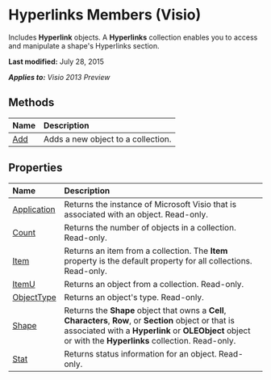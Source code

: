 
# Hyperlinks Members (Visio)
Includes  **Hyperlink** objects. A **Hyperlinks** collection enables you to access and manipulate a shape's Hyperlinks section.

 **Last modified:** July 28, 2015

 _**Applies to:** Visio 2013 Preview_

## Methods



|**Name**|**Description**|
|:-----|:-----|
| [Add](4f2f4649-ecb7-1287-4bd7-8d2e819e4108.md)|Adds a new object to a collection.|

## Properties



|**Name**|**Description**|
|:-----|:-----|
| [Application](cb676aa4-efe3-797d-6159-102dc7694823.md)|Returns the instance of Microsoft Visio that is associated with an object. Read-only.|
| [Count](c460e4ee-679c-b6ed-3c60-e0735bc81815.md)|Returns the number of objects in a collection. Read-only.|
| [Item](2254245d-b229-f1a4-fdd2-bce41b2825bb.md)|Returns an item from a collection. The  **Item** property is the default property for all collections. Read-only.|
| [ItemU](6ab613ce-1dd9-1e71-dea8-4d5a01a565da.md)|Returns an object from a collection. Read-only.|
| [ObjectType](2734a9a0-e342-e72f-59ce-6b45e05c495f.md)|Returns an object's type. Read-only.|
| [Shape](4b9d4c86-be67-7b69-ac55-b7e6949ccbe7.md)|Returns the  **Shape** object that owns a **Cell**,  **Characters**,  **Row**, or  **Section** object or that is associated with a **Hyperlink** or **OLEObject** object or with the **Hyperlinks** collection. Read-only.|
| [Stat](da06f103-c53e-dcf5-013f-704a9208fdd6.md)|Returns status information for an object. Read-only.|
